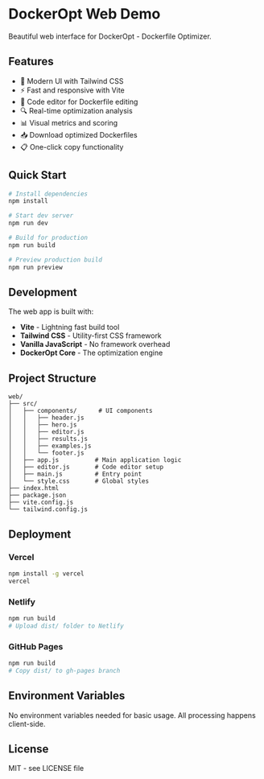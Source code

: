 # DockerOpt Web Demo

Beautiful web interface for DockerOpt - Dockerfile Optimizer.

## Features

- 🎨 Modern UI with Tailwind CSS
- ⚡ Fast and responsive with Vite
- 📝 Code editor for Dockerfile editing
- 🔍 Real-time optimization analysis
- 📊 Visual metrics and scoring
- 📥 Download optimized Dockerfiles
- 📋 One-click copy functionality

## Quick Start

```bash
# Install dependencies
npm install

# Start dev server
npm run dev

# Build for production
npm run build

# Preview production build
npm run preview
```

## Development

The web app is built with:
- **Vite** - Lightning fast build tool
- **Tailwind CSS** - Utility-first CSS framework
- **Vanilla JavaScript** - No framework overhead
- **DockerOpt Core** - The optimization engine

## Project Structure

```
web/
├── src/
│   ├── components/      # UI components
│   │   ├── header.js
│   │   ├── hero.js
│   │   ├── editor.js
│   │   ├── results.js
│   │   ├── examples.js
│   │   └── footer.js
│   ├── app.js          # Main application logic
│   ├── editor.js       # Code editor setup
│   ├── main.js         # Entry point
│   └── style.css       # Global styles
├── index.html
├── package.json
├── vite.config.js
└── tailwind.config.js
```

## Deployment

### Vercel

```bash
npm install -g vercel
vercel
```

### Netlify

```bash
npm run build
# Upload dist/ folder to Netlify
```

### GitHub Pages

```bash
npm run build
# Copy dist/ to gh-pages branch
```

## Environment Variables

No environment variables needed for basic usage. All processing happens client-side.

## License

MIT - see LICENSE file

